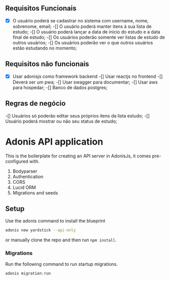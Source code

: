 ## Requisitos Funcionais

-[x] O usuário poderá se cadastrar no sistema com username, nome, sobrenome, email;
-[] O usuário poderá manter itens à sua lista de estudo;
-[] O usuário poderá lançar a data de início do estudo e a data final de estudo;
-[] Os usuários poderão somente ver listas de estudo de outros usuários;
-[] Os usuários poderão ver o que outros usuários estão estudando no momento;

## Requisitos não funcionais

-[x] Usar adonisjs como framework backend
-[] Usar reactjs no frontend
-[] Deverá ser um pwa;
-[] Usar swagger para documentar;
-[] Usar aws para hospedar;
-[] Banco de dados postgres;

## Regras de negócio

-[] Usuários só poderão editar seus próprios itens da lista estudo;
-[] Usuário poderá mostrar ou não seu status de estudo;

# Adonis API application

This is the boilerplate for creating an API server in AdonisJs, it comes pre-configured with.

1. Bodyparser
2. Authentication
3. CORS
4. Lucid ORM
5. Migrations and seeds

## Setup

Use the adonis command to install the blueprint

```bash
adonis new yardstick --api-only
```

or manually clone the repo and then run `npm install`.


### Migrations

Run the following command to run startup migrations.

```js
adonis migration:run
```
